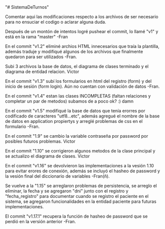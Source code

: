"# SistemaDeTurnos" 

Comentar aqui las modificaciones respecto a los archivos de ser necesario para no ensuciar el codigo o aclarar alguna duda.

Después de un montón de intentos logré pushear el commit, lo llamé "v1" y está en la rama "master" -Fran

En el commit "v1.2" eliminé archios HTML innecesarios que traía la plantilla, además traduje y modifiqué algunos de los archivos que finalmente quedaron para ser utilizados   -Fran.

Subi 3 archivos la base de datos, el diagrama de clases terminado y el diagrama de entidad relacion. Victor

En el commit "v1.3" subí los formularios en html del registro (form) y del inicio de sesión (form login). Aún no cuentan con validación de datos   -Fran.

En el commit "v1.4" estan las clases INCOMPLETAS (faltan relaciones y completar un par de metodos) subamos de a poco ok? :) damn

En el commit "v1.5" modifiqué la base de datos que tenía erorres por codificado de caracteres "utf8...etc", además agregué el nombre de la base de datos en application propiertys y arreglé problemas de css en el formulario    -Fran.

En el commit "1.9" se cambio la variable contraseña por password por posibles futuros problemas. Victor

En el commit "1.10" se corrigieron algunos metodos de la clase principal y se actualizo el diagrama de clases. Victor

En el commit "v1.16" se devolvieron las implementaciones a la vesión 1.10 para evitar erores de conexión, además se incluyó el hasheo de password y la vesión final del diccionario de variables    -Fran(ñ).

Se vuelve a la "1.15"  se arreglaron problemas de persistencia, se arreglo el eliminar, la fecha y se agregaron "dni" junto con el registro y "fecha_registro" para documentar cuando se registro el paciente en el sistema, se agregaron funcionalidades en la entidad paciente para futuras implementaciones.

El commit "v1.17.1" recupera la función de hasheo de password que se perdió en la versión anterior -Fran.




